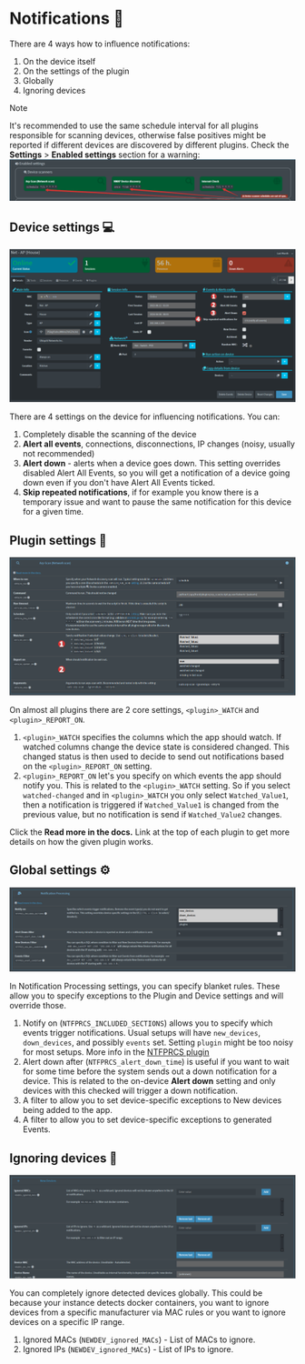 # Notifications 📧

There are 4 ways how to influence notifications:

1. On the device itself
2. On the settings of the plugin
3. Globally
4. Ignoring devices

> [!NOTE]
> It's recommended to use the same schedule interval for all plugins responsible for scanning devices, otherwise false positives might be reported if different devices are discovered by different plugins. Check the **Settings** > **Enabled settings** section for a warning:
> ![Schedules out-of-sync](/docs/img/NOTIFICATIONS/Schedules_out-of-sync.png)


## Device settings 💻

![Device notification settings](/docs/img/NOTIFICATIONS/Device-notification-settings.png)

There are 4 settings on the device for influencing notifications. You can:

1. Completely disable the scanning of the device
2. **Alert all events**, connections, disconnections, IP changes (noisy, usually not recommended)
3. **Alert down** - alerts when a device goes down. This setting overrides disabled Alert All Events, so you will get a notification of a device going down even if you don't have Alert All Events ticked.
4. **Skip repeated notifications**, if for example you know there is a temporary issue and want to pause the same notification for this device for a given time.

## Plugin settings 🔌

![Plugin notification settings](/docs/img/NOTIFICATIONS/Plugin-notification-settings.png)

On almost all plugins there are 2 core settings, `<plugin>_WATCH` and `<plugin>_REPORT_ON`. 

1. `<plugin>_WATCH` specifies the columns which the app should watch. If watched columns change the device state is considered changed. This changed status is then used to decide to send out notifications based on the `<plugin>_REPORT_ON` setting. 
2. `<plugin>_REPORT_ON` let's you specify on which events the app should notify you. This is related to the `<plugin>_WATCH` setting. So if you select `watched-changed` and in `<plugin>_WATCH` you only select `Watched_Value1`, then a notification is triggered if `Watched_Value1` is changed from the previous value, but no notification is send if `Watched_Value2` changes. 

Click the **Read more in the docs.** Link at the top of each plugin to get more details on how the given plugin works. 

## Global settings ⚙

![Global notification settings](/docs/img/NOTIFICATIONS/Global-notification-settings.png)

In Notification Processing settings, you can specify blanket rules. These allow you to specify exceptions to the Plugin and Device settings and will override those.

1. Notify on (`NTFPRCS_INCLUDED_SECTIONS`) allows you to specify which events trigger notifications. Usual setups will have `new_devices`, `down_devices`, and possibly `events` set. Setting `plugin` might be too noisy for most setups. More info in the [NTFPRCS plugin](/front/plugins/notification_processing/README.md)
2. Alert down after (`NTFPRCS_alert_down_time`) is useful if you want to wait for some time before the system sends out a down notification for a device. This is related to the on-device **Alert down** setting and only devices with this checked will trigger a down notification.
3. A filter to allow you to set device-specific exceptions to New devices being added to the app.
4. A filter to allow you to set device-specific exceptions to generated Events.

## Ignoring devices 🔕

![Ignoring new devices](/docs/img/NOTIFICATIONS/NEWDEV_ignores.png)

You can completely ignore detected devices globally. This could be because your instance detects docker containers, you want to ignore devices from a specific manufacturer via MAC rules or you want to ignore devices on a specific IP range. 

1. Ignored MACs (`NEWDEV_ignored_MACs`) - List of MACs to ignore.
2. Ignored IPs (`NEWDEV_ignored_MACs`) - List of IPs to ignore. 